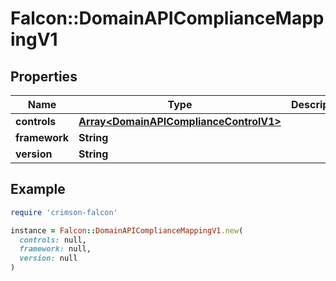 # Falcon::DomainAPIComplianceMappingV1

## Properties

| Name | Type | Description | Notes |
| ---- | ---- | ----------- | ----- |
| **controls** | [**Array&lt;DomainAPIComplianceControlV1&gt;**](DomainAPIComplianceControlV1.md) |  | [optional] |
| **framework** | **String** |  |  |
| **version** | **String** |  |  |

## Example

```ruby
require 'crimson-falcon'

instance = Falcon::DomainAPIComplianceMappingV1.new(
  controls: null,
  framework: null,
  version: null
)
```

